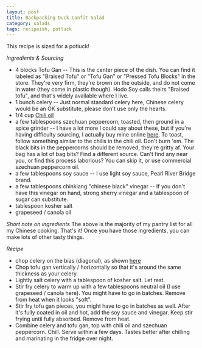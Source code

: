 ```yaml
---
layout: post
title: Backpacking Duck Confit Salad
category: salads
tags: recipeish, potluck
---
```

This recipe is sized for a potluck!

*Ingredients & Sourcing*
- 4 blocks Tofu Gan -- This is the center piece of the dish. You can find it labeled as "Braised Tofu" or "Tofu Gan" or "Pressed Tofu Blocks" in the store. They're very firm, they're brown on the outside, and do not come in water (they come in plastic though). Hodo Soy calls theirs "Braised tofu", and that's widely available where I live. 
- 1 bunch celery -- Just normal standard celery here, Chinese celery would be an OK substitute, please don't use only the hearts.
- 1/4 cup [Chili oil](https://mookerzhou.github.io/cooking_journal/necessities/2018/03/18/chile-oil.html)
- a few tablespoons szechuan peppercorn, toasted, then ground in a spice grinder -- I have a lot more I could say about these, but if you're having difficulty sourcing, I actually buy mine online [here](https://www.amazon.com/gp/product/B00ITPVV1U/ref=ppx_yo_dt_b_search_asin_title?ie=UTF8&th=1). To toast, follow something similar to the chilis in the chili oil. Don't burn 'em. The black bits in the peppercorns should be removed, they're gritty af.  Your bag has a lot of bag bits? Find a different source. Can't find any near you, or find this process laborious? You can skip it, or use commercial szechuan peppercorn oil.
- a few tablespoons soy sauce -- I use light soy sauce, Pearl River Bridge brand. 
- a few tablespoons chinkiang "chinese black" vinegar  -- If you don't have this vinegar on hand, strong sherry vinegar and a tablespoon of sugar can substitute. 
- tablespoon kosher salt
- grapeseed / canola oil

*Short note on ingredients*
The above is the majority of my pantry list for all my Chinese cooking. That's it! Once you have those ingredients, you can make lots of other tasty things. 

*Recipe*
- chop celery on the bias (diagonal), as shown [here](https://www.myfearlesskitchen.com/how-to-chop-celery/)
- Chop tofu gan vertically / horizontally so that it's around the same thickness as your celery.
- Lightly salt celery with a tablespoon of kosher salt. Let rest. 
- Stir fry celery to warm up with a few tablespoons neutral oil (I use grapeseed / canola here). You might have to go in batches. Remove from heat when it looks "soft".
- Stir fry tofu gan pieces, you might have to go in batches as well. After it's fully coated in oil and hot, add the soy sauce and vinegar. Keep stir frying until fully absorbed. Remove from heat. 
- Combine celery and tofu gan, top with chili oil and szechuan peppercorn. Chill. Serve within a few days. Tastes better after chilling and marinating in the fridge over night. 
